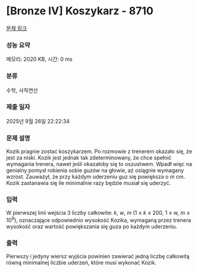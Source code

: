 # [Bronze IV] Koszykarz - 8710 

[문제 링크](https://www.acmicpc.net/problem/8710) 

### 성능 요약

메모리: 2020 KB, 시간: 0 ms

### 분류

수학, 사칙연산

### 제출 일자

2025년 9월 26일 22:22:34

### 문제 설명

<p>Kozik pragnie zostać koszykarzem. Po rozmowie z trenerem okazało się, że jest za niski. Kozik jest jednak tak zdeterminowany, że chce spełnić wymagania trenera, nawet jeśli okazałoby się to oszustwem. Wpadł więc na genialny pomysł robienia sobie guzów na głowie, aż osiągnie wymagany wzrost. Zauważył, że przy każdym uderzeniu guz się powiększa o <em>m</em> cm. Kozik zastanawia się ile minimalnie razy będzie musiał się uderzyć.</p>

### 입력 

 <p>W pierwszej linii wejścia 3 liczby całkowite: <em>k</em>, <em>w</em>, <em>m</em> (1 ≤ <em>k</em> ≤ 200, 1 ≤ <em>w,</em> <em>m</em> ≤ 10<sup>9</sup>), oznaczające odpowiednio wysokość Kozika, wymaganą przez trenera wysokość oraz wartość powiększania się guza po każdym uderzeniu.</p>

### 출력 

 <p>Pierwszy i jedyny wiersz wyjścia powinien zawierać jedną liczbę całkowitą równą minimalnej liczbie uderzeń, które musi wykonać Kozik.</p>

